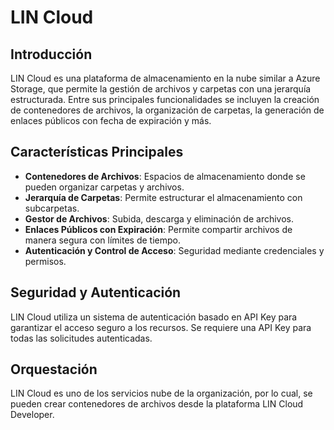 # LIN Cloud

## Introducción
LIN Cloud es una plataforma de almacenamiento en la nube similar a Azure Storage, 
que permite la gestión de archivos y carpetas con una jerarquía estructurada.
Entre sus principales funcionalidades se incluyen la creación de contenedores de archivos,
la organización de carpetas, la generación de enlaces públicos con fecha de expiración y más.

## Características Principales
- **Contenedores de Archivos**: Espacios de almacenamiento donde se pueden organizar carpetas y archivos.
- **Jerarquía de Carpetas**: Permite estructurar el almacenamiento con subcarpetas.
- **Gestor de Archivos**: Subida, descarga y eliminación de archivos.
- **Enlaces Públicos con Expiración**: Permite compartir archivos de manera segura con límites de tiempo.
- **Autenticación y Control de Acceso**: Seguridad mediante credenciales y permisos.

## Seguridad y Autenticación
LIN Cloud utiliza un sistema de autenticación basado en API Key para garantizar el acceso seguro a los recursos. Se requiere una API Key para todas las solicitudes autenticadas.

## Orquestación

LIN Cloud es uno de los servicios nube de la organización, por lo cual, se pueden crear contenedores de archivos desde la plataforma LIN Cloud Developer.
